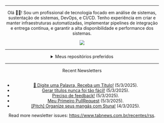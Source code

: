 <div align="center">
<hr>
<p>Olá 👋🏾! Sou um profissional de tecnologia focado em análise de sistemas, sustentação de sistemas, DevOps, e CI/CD. Tenho experiência em criar e manter infraestruturas automatizadas, implementar pipelines de integração e entrega contínua, e garantir a alta disponibilidade e performance dos sistemas.</p>
  <img src="https://media.giphy.com/media/yAGIvCiwPJn5C/giphy.gif">
<hr>
  <details>
  <summary>Meus repositórios preferidos</summary>
  <br />
  Alguns dos meus melhores repositórios:
  <br />
<br />
  <ul><li><a href=https://github.com/KubeNerd/aluratube target="_blank" rel="noopener noreferrer">KubeNerd/aluratube</a> (<b>0</b> ✨ and <b>0</b> 🍴): Aluratube - Desenvolvido durante a imersão React da Alura no final de 2022</li><li><a href=https://github.com/KubeNerd/nlw-ia target="_blank" rel="noopener noreferrer">KubeNerd/nlw-ia</a> (<b>0</b> ✨ and <b>0</b> 🍴): Projeto desenvolvido durante a NLW IA - Usando a API da OPENAI</li><li><a href=https://github.com/KubeNerd/nlw-journey-ia target="_blank" rel="noopener noreferrer">KubeNerd/nlw-journey-ia</a> (<b>0</b> ✨ and <b>0</b> 🍴): NLW IA - Agent de viagens usando python + langchain + GPT</li>
<li>More coming soon :).</li>
</ul>
  </details>
  <hr/>
    <summary>Recent Newsletters</summary>
  <br />
  <ul>
    <li><a href=https://www.tabnews.com.br/DomenicoHorsay/digite-uma-palavra-receba-um-titulo target="_blank" rel="noopener noreferrer">🚀 Digite uma Palavra, Receba um Título!</a> (5/3/2025).</li><li><a href=https://www.tabnews.com.br/DomenicoHorsay/gerar-titulos-nunca-foi-tao-facil target="_blank" rel="noopener noreferrer">Gerar títulos nunca foi tão fácil!</a> (5/3/2025).</li><li><a href=https://www.tabnews.com.br/DomenicoHorsay/preciso-de-feedback target="_blank" rel="noopener noreferrer">Preciso de feedback!</a> (5/3/2025).</li><li><a href=https://www.tabnews.com.br/ArturMello/meu-primeiro-pullrequest target="_blank" rel="noopener noreferrer">Meu Primeiro PullRequest</a> (5/3/2025).</li><li><a href=https://www.tabnews.com.br/wove/pitch-organize-seus-mangas-com-stuna target="_blank" rel="noopener noreferrer">[Pitch] Organize seus mangás com Stuna!</a> (4/3/2025).</li>
  </ul>
<p>Read more newsletter issues: <a href="https://www.tabnews.com.br/recentes/rss">https://www.tabnews.com.br/recentes/rss</a>.</p>
  </details>
